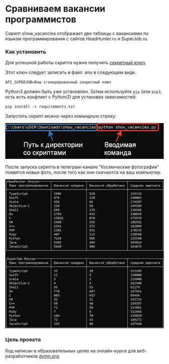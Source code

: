 # Сравниваем вакансии программистов

Скрипт show_vacancies отображает две таблицы с вакансиями по языкам программирования с сайтов HeadHunter.ru
и SuperJob.ru.

### Как установить

Для успешной работы скрипта нужно получить [секретный ключ](<https://api.superjob.ru/info/>).

Этот ключ следует записать в файл .env в следующем виде.

```
API_SUPERJOB=Ваш сгенерированный секретный ключ
```

Python3 должен быть уже установлен. 
Затем используйте `pip` (или `pip3`, есть есть конфликт с Python2) для установки зависимостей:
```
pip install -r requirements.txt
```

Запустить скрипт можно через командную строку:

![Пример запуска скрипта](run_example.png)

После запуска скрипта в телеграм-канале "Космические фотографии" появятся новые фото, после того как они скачаются на ваш компьютер.

![Пример результата работы скрипта](example.png)

### Цель проекта

Код написан в образовательных целях на онлайн-курсе для веб-разработчиков [dvmn.org](https://dvmn.org/).